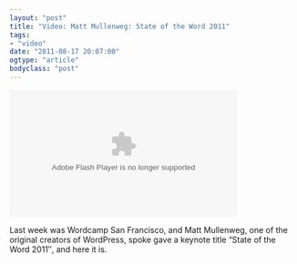 ```yaml
---
layout: "post"
title: "Video: Matt Mullenweg: State of the Word 2011"
tags: 
- "video"
date: "2011-08-17 20:07:00"
ogtype: "article"
bodyclass: "post"
---
```


<embed allowfullscreen="true" allowscriptaccess="always" flashvars="guid=9ujY295r&isDynamicSeeking=true" height="224" overstretch="true" seamlesstabbing="true" src="http://s0.videopress.com/player.swf?v=1.03" type="application/x-shockwave-flash" width="400" wmode="direct"></embed>

Last week was Wordcamp San Francisco, and Matt Mullenweg, one of the original creators of WordPress, spoke gave a keynote title “State of the Word 2011″, and here it is.